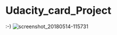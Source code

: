 # Udacity_card_Project
:-)
![screenshot_20180514-115731](https://user-images.githubusercontent.com/28686534/40272899-8168fee0-5bbe-11e8-9dd5-7fd3e549c6a7.jpg)
